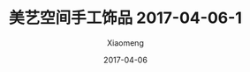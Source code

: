 ---
layout: post
title: 美艺空间手工饰品 2017-04-06-1
description: 美艺空间手工饰品
date: 2017-04-06
img: http://imglf2.nosdn.127.net/img/R2s3QnZjM0lqWFRIZ2lWaDV4dW1FajhGTFpscDZqVm1CVDFTYVdBNXcrSlFkTzBod2dlMWJBPT0.jpg?imageView&thumbnail=1680x0&quality=96&stripmeta=0&type=jpg
author: Xiaomeng
---